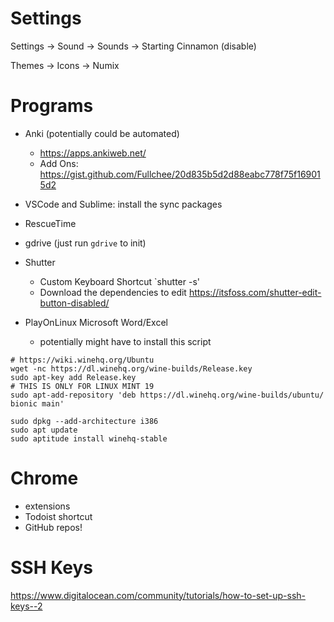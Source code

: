 # Settings

Settings -> Sound -> Sounds -> Starting Cinnamon (disable)

Themes -> Icons -> Numix

# Programs
* Anki (potentially could be automated)
	* https://apps.ankiweb.net/
	* Add Ons: https://gist.github.com/Fullchee/20d835b5d2d88eabc778f75f169015d2
* VSCode and Sublime: install the sync packages
* RescueTime
* gdrive (just run `gdrive` to init)

* Shutter
	* Custom Keyboard Shortcut `shutter -s'
	* Download the dependencies to edit https://itsfoss.com/shutter-edit-button-disabled/

* PlayOnLinux Microsoft Word/Excel
	* potentially might have to install this script
```
# https://wiki.winehq.org/Ubuntu
wget -nc https://dl.winehq.org/wine-builds/Release.key
sudo apt-key add Release.key
# THIS IS ONLY FOR LINUX MINT 19
sudo apt-add-repository 'deb https://dl.winehq.org/wine-builds/ubuntu/ bionic main'

sudo dpkg --add-architecture i386
sudo apt update
sudo aptitude install winehq-stable
```

# Chrome
* extensions
* Todoist shortcut
* GitHub repos!

# SSH Keys
https://www.digitalocean.com/community/tutorials/how-to-set-up-ssh-keys--2
